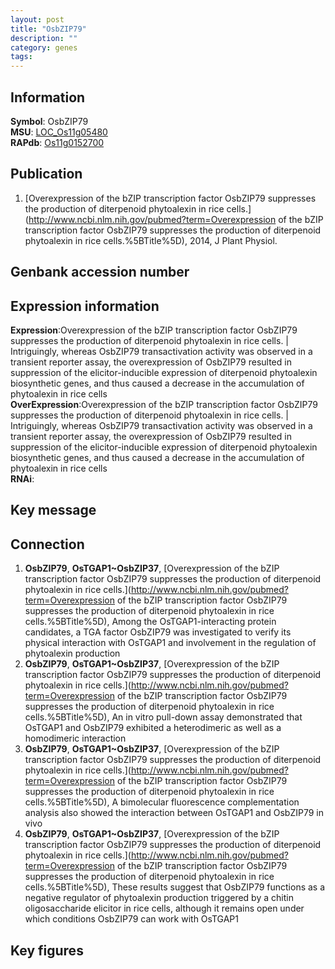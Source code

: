 ```yaml
---
layout: post
title: "OsbZIP79"
description: ""
category: genes
tags: 
---
```


## Information
__Symbol__: OsbZIP79  
__MSU__: [LOC_Os11g05480](http://rice.plantbiology.msu.edu/cgi-bin/ORF_infopage.cgi?orf=LOC_Os11g05480)  
__RAPdb__: [Os11g0152700](http://rapdb.dna.affrc.go.jp/viewer/gbrowse_details/irgsp1?name=Os11g0152700)  

## Publication
1. [Overexpression of the bZIP transcription factor OsbZIP79 suppresses the production of diterpenoid phytoalexin in rice cells.](http://www.ncbi.nlm.nih.gov/pubmed?term=Overexpression of the bZIP transcription factor OsbZIP79 suppresses the production of diterpenoid phytoalexin in rice cells.%5BTitle%5D), 2014, J Plant Physiol.

## Genbank accession number

## Expression information
__Expression__:Overexpression of the bZIP transcription factor OsbZIP79 suppresses the production of diterpenoid phytoalexin in rice cells. |  Intriguingly, whereas OsbZIP79 transactivation activity was observed in a transient reporter assay, the overexpression of OsbZIP79 resulted in suppression of the elicitor-inducible expression of diterpenoid phytoalexin biosynthetic genes, and thus caused a decrease in the accumulation of phytoalexin in rice cells  
__OverExpression__:Overexpression of the bZIP transcription factor OsbZIP79 suppresses the production of diterpenoid phytoalexin in rice cells. |  Intriguingly, whereas OsbZIP79 transactivation activity was observed in a transient reporter assay, the overexpression of OsbZIP79 resulted in suppression of the elicitor-inducible expression of diterpenoid phytoalexin biosynthetic genes, and thus caused a decrease in the accumulation of phytoalexin in rice cells  
__RNAi__:  

## Key message

## Connection
1. __OsbZIP79__, __OsTGAP1~OsbZIP37__, [Overexpression of the bZIP transcription factor OsbZIP79 suppresses the production of diterpenoid phytoalexin in rice cells.](http://www.ncbi.nlm.nih.gov/pubmed?term=Overexpression of the bZIP transcription factor OsbZIP79 suppresses the production of diterpenoid phytoalexin in rice cells.%5BTitle%5D),  Among the OsTGAP1-interacting protein candidates, a TGA factor OsbZIP79 was investigated to verify its physical interaction with OsTGAP1 and involvement in the regulation of phytoalexin production
2. __OsbZIP79__, __OsTGAP1~OsbZIP37__, [Overexpression of the bZIP transcription factor OsbZIP79 suppresses the production of diterpenoid phytoalexin in rice cells.](http://www.ncbi.nlm.nih.gov/pubmed?term=Overexpression of the bZIP transcription factor OsbZIP79 suppresses the production of diterpenoid phytoalexin in rice cells.%5BTitle%5D),  An in vitro pull-down assay demonstrated that OsTGAP1 and OsbZIP79 exhibited a heterodimeric as well as a homodimeric interaction
3. __OsbZIP79__, __OsTGAP1~OsbZIP37__, [Overexpression of the bZIP transcription factor OsbZIP79 suppresses the production of diterpenoid phytoalexin in rice cells.](http://www.ncbi.nlm.nih.gov/pubmed?term=Overexpression of the bZIP transcription factor OsbZIP79 suppresses the production of diterpenoid phytoalexin in rice cells.%5BTitle%5D),  A bimolecular fluorescence complementation analysis also showed the interaction between OsTGAP1 and OsbZIP79 in vivo
4. __OsbZIP79__, __OsTGAP1~OsbZIP37__, [Overexpression of the bZIP transcription factor OsbZIP79 suppresses the production of diterpenoid phytoalexin in rice cells.](http://www.ncbi.nlm.nih.gov/pubmed?term=Overexpression of the bZIP transcription factor OsbZIP79 suppresses the production of diterpenoid phytoalexin in rice cells.%5BTitle%5D),  These results suggest that OsbZIP79 functions as a negative regulator of phytoalexin production triggered by a chitin oligosaccharide elicitor in rice cells, although it remains open under which conditions OsbZIP79 can work with OsTGAP1

## Key figures


